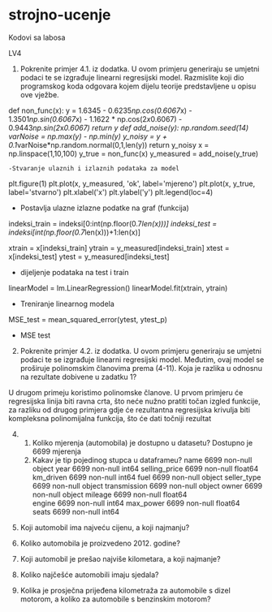 # strojno-ucenje
Kodovi sa labosa

LV4

1. Pokrenite primjer 4.1. iz dodatka. U ovom primjeru generiraju se umjetni podaci te se izgrađuje linearni regresijski model.
Razmislite koji dio programskog koda odgovara kojem dijelu teorije predstavljene u opisu ove vježbe.

def non_func(x):
    y = 1.6345 - 0.6235*np.cos(0.6067*x) - 1.3501*np.sin(0.6067*x) - 1.1622 * np.cos(2*x*0.6067) - 0.9443*np.sin(2*x*0.6067)
    return y
def add_noise(y):
    np.random.seed(14)
    varNoise = np.max(y) - np.min(y)
    y_noisy = y + 0.1*varNoise*np.random.normal(0,1,len(y))
    return y_noisy
x = np.linspace(1,10,100)
y_true = non_func(x)
y_measured = add_noise(y_true)

    -Stvaranje ulaznih i izlaznih podataka za model

plt.figure(1)
plt.plot(x, y_measured, 'ok', label='mjereno')
plt.plot(x, y_true, label='stvarno')
plt.xlabel('x')
plt.ylabel('y')
plt.legend(loc=4)

  - Postavlja ulazne izlazne podatke na graf (funkcija)

indeksi_train = indeksi[0:int(np.floor(0.7*len(x)))]
indeksi_test = indeksi[int(np.floor(0.7*len(x)))+1:len(x)]

xtrain = x[indeksi_train]
ytrain = y_measured[indeksi_train]
xtest = x[indeksi_test]
ytest = y_measured[indeksi_test]

  - dijeljenje podataka na test i train

linearModel = lm.LinearRegression()
linearModel.fit(xtrain, ytrain)

   - Treniranje linearnog modela

MSE_test = mean_squared_error(ytest, ytest_p)

  - MSE test

2. Pokrenite primjer 4.2. iz dodatka. U ovom primjeru generiraju se umjetni podaci te se izgrađuje linearni regresijski model.
Međutim, ovaj model se proširuje polinomskim članovima prema (4-11). Koja je razlika u odnosnu na rezultate dobivene
u zadatku 1?

U drugom primeju koristimo polinomske članove. U prvom primjeru će regresijska linija biti ravna crta, što neće nužno pratiti točan izgled funkcije, za razliku od drugog primjera gdje će rezultantna regresijska krivulja biti kompleksna polinomijalna funkcija, što će dati točniji rezultat

4. 1. Koliko mjerenja (automobila) je dostupno u datasetu?
      Dostupno je 6699 mjerenja
   2. Kakav je tip pojedinog stupca u dataframeu?
    name           6699 non-null   object
    year           6699 non-null   int64
    selling_price  6699 non-null   float64
    km_driven      6699 non-null   int64
    fuel           6699 non-null   object
    seller_type    6699 non-null   object
    transmission   6699 non-null   object
    owner          6699 non-null   object
    mileage        6699 non-null   float64        
    engine         6699 non-null   int64
    max_power      6699 non-null   float64        
    seats          6699 non-null   int64

  3. Koji automobil ima najveću cijenu, a koji najmanju?
  4. Koliko automobila je proizvedeno 2012. godine?
  5. Koji automobil je prešao najviše kilometara, a koji najmanje?
  6. Koliko najčešće automobili imaju sjedala?
  7. Kolika je prosječna prijeđena kilometraža za automobile s dizel motorom, a koliko za automobile s benzinskim
     motorom?

